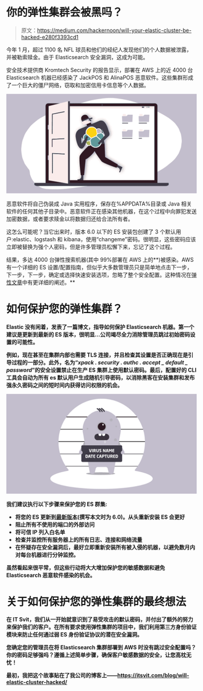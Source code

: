 # 你的弹性集群会被黑吗？

> 原文：<https://medium.com/hackernoon/will-your-elastic-cluster-be-hacked-e280f3393cd1>

今年 1 月，超过 1100 名 NFL 球员和他们的经纪人发现他们的个人数据被泄露，并被勒索赎金。由于 Elasticsearch 安全漏洞，这成为可能。

安全技术提供商 Kromtech Security 的报告显示，部署在 AWS 上的近 4000 台 Elasticsearch 机器已经感染了 JackPOS 和 AlinaPOS 恶意软件。这些集群形成了一个巨大的僵尸网络，窃取和加密信用卡信息等个人数据。

![](img/1cbc58a93e6c1eef887bf9a1088507d6.png)

恶意软件将自己伪装成 Java 实用程序，保存在%APPDATA%目录或 Java 相关软件的任何其他子目录中。恶意软件正在感染其他机器，在这个过程中向罪犯发送加密数据，或者要求赎金以将数据归还给合法所有者。

这怎么可能呢？当它出来时，版本 6.0 以下的 ES 安装包创建了 3 个默认用户:elastic、logstash 和 kibana，使用“changeme”密码。很明显，这些密码应该立即被替换为强个人密码，但是许多管理员松懈下来，忘记了这个过程。

结果，多达 4000 台弹性搜索机器(其中 99%部署在 AWS 上的**)被感染。AWS 有一个详细的 ES 设置/配置指南，但似乎大多数管理员只是简单地点击下一步，下一步，下一步，确定或选择快速安装选项，忽略了整个安全配置。这种情况在[弹性文章](https://discuss.elastic.co/t/ransom-attack-on-elasticsearch-cluster/71310)中有更详细的阐述。**

# **如何保护您的弹性集群？**

**Elastic 没有闲着，发表了一篇博文，指导如何保护 Elasticsearch 机器。第一个建议是更新到最新的 ES 版本，很明显…公司竭尽全力消除管理员跳过初始密码设置的可能性。**

**例如，现在甚至在集群内部也需要 TLS 连接，并且检查其设置是否正确现在是引导过程的一部分。此外，名为“*xpack . security . authc . accept _ default _ password*”的安全设置禁止在生产 ES 集群上使用默认密码。最后，配置好的 CLI 工具会自动为所有 es 默认用户生成随机引导密码，以消除黑客在安装集群和发布强永久密码之间的短时间内获得访问权限的机会。**

**![](img/0cae0401380f285e1eeb3841dbeabb86.png)**

**我们建议执行以下步骤来保护您的 ES 群集:**

*   **将您的 ES 更新到[最新版本](https://www.elastic.co/downloads/elasticsearch)(撰写本文时为 6.0)。从头重新安装 ES 会更好**
*   **阻止所有不使用的端口的外部访问**
*   **将可信 IP 列入白名单**
*   **检查并监控所有服务器上的所有日志、连接和网络流量**
*   **在怀疑存在安全漏洞后，最好立即重新安装所有被入侵的机器，以避免数月内对每台机器进行分钟监控。**

**虽然看起来很平常，但这些行动将大大增加保护您的敏感数据和避免 Elasticsearch 恶意软件感染的机会。**

# **关于如何保护您的弹性集群的最终想法**

**在 IT Svit，我们从一开始就意识到了易受攻击的默认密码，并付出了额外的努力来保护我们的客户。在所有要求使用弹性集群的项目中，我们利用第三方身份验证模块来防止任何通过弱 ES 身份验证协议的潜在安全漏洞。**

**您确定您的管理员在将 Elasticsearch 集群部署到 AWS 时没有跳过安全配置吗？你的密码足够强吗？遵循上述简单步骤，确保客户敏感数据的安全，让您高枕无忧！**

**最初，我把这个故事贴在了我公司的博客上——https://itsvit.com/blog/will-elastic-cluster-hacked/**
